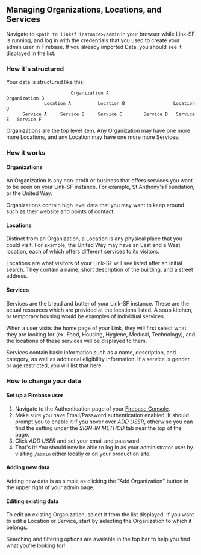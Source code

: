 ## Managing Organizations, Locations, and Services

Navigate to `<path to linksf instance>/admin` in your browser while Link-SF is running, and log in with the credentials that you used to create your admin user in Firebase. If you already imported Data, you should see it displayed in the list.

### How it's structured

Your data is structured like this:

```
                        Organization A                      Organization B
              Location A          Location B                  Location D
      Service A     Service B     Service C        Service D   Service E   Service F

```

Organizations are the top level item.  Any Organization may have one more more Locations, and any Location may have one more more Services.

### How it works

#### Organizations

An Organization is any non-profit or business that offers services you want to be seen on your Link-SF instance.  For example, St Anthony's Foundation, or the United Way.

Organizations contain high level data that you may want to keep around such as their website and points of contact.

#### Locations

Distinct from an Organization, a Location is any physical place that you could visit.  For example, the United Way may have an East and a West location, each of which offers different services to its visitors.

Locations are what visitors of your Link-SF will see listed after an initial search. They contain a name, short description of the building, and a street address.

#### Services

Services are the bread and butter of your Link-SF instance.  These are the actual resources which are provided at the locations listed.  A soup kitchen, or temporary housing would be examples of individual services.

When a user visits the home page of your Link, they will first select what they are looking for (ex. Food, Housing, Hygiene, Medical, Technology), and the locations of these services will be displayed to them.

Services contain basic information such as a name, description, and category, as well as additional eligibility information.  If a service is gender or age restricted, you will list that here.

### How to change your data

#### Set up a Firebase user

1. Navigate to the Authentication page of your [Firebase Console](https://firebase.google.com/console).
1. Make sure you have Email/Password authentication enabled.  It should prompt you to enable it if you hover over *ADD USER*, otherwise you can find the setting under the *SIGN-IN METHOD* tab near the top of the page.
1. Click *ADD USER* and set your email and password.
1. That's it!  You should now be able to log in as your administrator user by visiting `/admin` either locally or on your production site.

#### Adding new data

Adding new data is as simple as clicking the "Add Organization" button in the upper right of your admin page.

#### Editing existing data

To edit an existing Organization, select it from the list displayed.  If you want to edit a Location or Service, start by selecting the Organization to which it belongs.

Searching and filtering options are available in the top bar to help you find what you're looking for!
